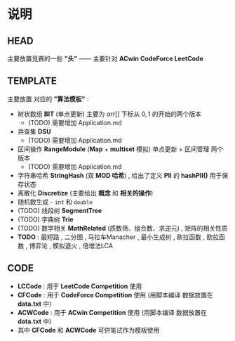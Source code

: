 # 说明

## HEAD

主要放置竞赛的一些 **"头"** —— 主要针对 **ACwin CodeForce LeetCode**

## TEMPLATE

主要放置 对应的 **"算法模板"** :

- 树状数组 **BIT**  (单点更新) 主要为 $arr[]$ 下标从 $0,1$ 的开始的两个版本
  - (TODO) 需要增加 Application.md
- 并查集 **DSU**
  - (TODO) 需要增加 Application.md
- 区间操作 **RangeModule**  (**Map** + **multiset** 模拟) 单点更新 + 区间管理 两个版本
  - (TODO) 需要增加 Application.md
- 字符串哈希 **StringHash** (双 **MOD 哈希**) , 给出了定义 **PII** 的 **hashPII()** 用于保存状态
- 离散化 **Discretize** (主要给出 **概念** 和 **相关的操作**)
- 随机数生成 - `int` 和 `double`
- (TODO) 线段树 **SegmentTree**
- (TODO) 字典树 **Trie**
- (TODO) 数学相关 **MathRelated** (质数筛、组合数、求逆元) , 矩阵的相关性质
- **TODO** : 最短路 , 二分图 , 马拉车Manacher , 最小生成树 , 欧拉函数 , 欧拉函数 , 博弈论 , 模拟退火 , 倍增法LCA

## CODE

- **LCCode** : 用于 **LeetCode Competition** 使用
- **CFCode** : 用于 **CodeForce Competition** 使用 (用脚本编译 数据放置在 **data.txt** 中)
- **ACWCode** : 用于 **ACwin Competition** 使用 (用脚本编译 数据放置在 **data.txt** 中)
- 其中 **CFCode** 和 **ACWCode** 可供笔试作为模板使用
